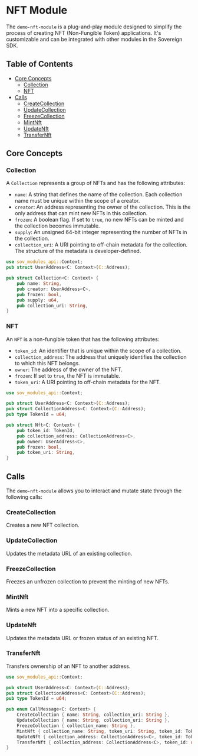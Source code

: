 # NFT Module

The `demo-nft-module` is a plug-and-play module designed to simplify the process of creating NFT (Non-Fungible Token) applications. It's customizable and can be integrated with other modules in the Sovereign SDK.

## Table of Contents
- [Core Concepts](#core-concepts)
    - [Collection](#collection)
    - [NFT](#nft)
- [Calls](#calls)
    - [CreateCollection](#createcollection)
    - [UpdateCollection](#updatecollection)
    - [FreezeCollection](#freezecollection)
    - [MintNft](#mintnft)
    - [UpdateNft](#updatenft)
    - [TransferNft](#transfernft)

## Core Concepts

### Collection

A `Collection` represents a group of NFTs and has the following attributes:

- `name`: A string that defines the name of the collection. Each collection name must be unique within the scope of a creator.
- `creator`: An address representing the owner of the collection. This is the only address that can mint new NFTs in this collection.
- `frozen`: A boolean flag. If set to `true`, no new NFTs can be minted and the collection becomes immutable.
- `supply`: An unsigned 64-bit integer representing the number of NFTs in the collection.
- `collection_uri`: A URI pointing to off-chain metadata for the collection. The structure of the metadata is developer-defined.

```rust
use sov_modules_api::Context;
pub struct UserAddress<C: Context>(C::Address);

pub struct Collection<C: Context> {
    pub name: String,
    pub creator: UserAddress<C>,
    pub frozen: bool,
    pub supply: u64,
    pub collection_uri: String,
}
```

### NFT

An `NFT` is a non-fungible token that has the following attributes:

- `token_id`: An identifier that is unique within the scope of a collection.
- `collection_address`: The address that uniquely identifies the collection to which this NFT belongs.
- `owner`: The address of the owner of the NFT.
- `frozen`: If set to `true`, the NFT is immutable.
- `token_uri`: A URI pointing to off-chain metadata for the NFT.

```rust
use sov_modules_api::Context;

pub struct UserAddress<C: Context>(C::Address);
pub struct CollectionAddress<C: Context>(C::Address);
pub type TokenId = u64;

pub struct Nft<C: Context> {
    pub token_id: TokenId,
    pub collection_address: CollectionAddress<C>,
    pub owner: UserAddress<C>,
    pub frozen: bool,
    pub token_uri: String,
}
```

## Calls

The `demo-nft-module` allows you to interact and mutate state through the following calls:

### CreateCollection

Creates a new NFT collection.

### UpdateCollection

Updates the metadata URL of an existing collection.

### FreezeCollection

Freezes an unfrozen collection to prevent the minting of new NFTs.

### MintNft

Mints a new NFT into a specific collection.

### UpdateNft

Updates the metadata URL or frozen status of an existing NFT.

### TransferNft

Transfers ownership of an NFT to another address.

```rust
use sov_modules_api::Context;

pub struct UserAddress<C: Context>(C::Address);
pub struct CollectionAddress<C: Context>(C::Address);
pub type TokenId = u64;

pub enum CallMessage<C: Context> {
    CreateCollection { name: String, collection_uri: String },
    UpdateCollection { name: String, collection_uri: String },
    FreezeCollection { collection_name: String },
    MintNft { collection_name: String, token_uri: String, token_id: TokenId, owner: UserAddress<C>, frozen: bool },
    UpdateNft { collection_address: CollectionAddress<C>, token_id: TokenId, token_uri: Option<String>, frozen: Option<bool> },
    TransferNft { collection_address: CollectionAddress<C>, token_id: u64, to: UserAddress<C> },
}
```




